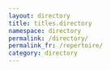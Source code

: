 ```yaml
---
layout: directory
title: titles.directory
namespace: directory
permalink: /directory/
permalink_fr: /repertoire/
category: directory
---
```


